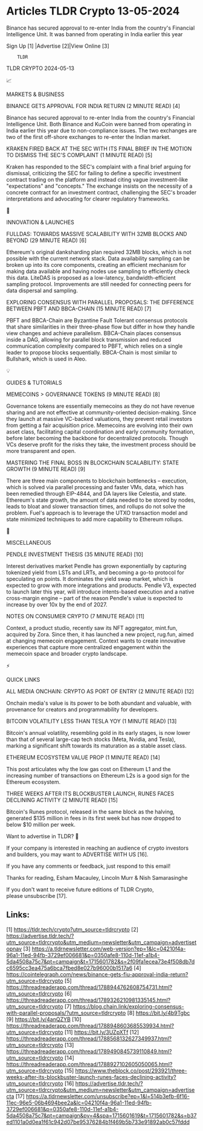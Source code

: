 # Articles TLDR Crypto 13-05-2024

Binance has secured approval to re-enter India from the country's
Financial Intelligence Unit. It was banned from operating in India
earlier this year  

 Sign Up [1] |Advertise [2]|View Online [3] 

		TLDR 

TLDR CRYPTO 2024-05-13

📈 

MARKETS & BUSINESS

 BINANCE GETS APPROVAL FOR INDIA RETURN (2 MINUTE READ) [4] 

 Binance has secured approval to re-enter India from the country's
Financial Intelligence Unit. Both Binance and KuCoin were banned from
operating in India earlier this year due to non-compliance issues. The
two exchanges are two of the first off-shore exchanges to re-enter the
Indian market. 

 KRAKEN FIRED BACK AT THE SEC WITH ITS FINAL BRIEF IN THE MOTION TO
DISMISS THE SEC'S COMPLAINT (1 MINUTE READ) [5] 

 Kraken has responded to the SEC's complaint with a final brief
arguing for dismissal, criticizing the SEC for failing to define a
specific investment contract trading on the platform and instead
citing vague investment-like "expectations" and "concepts." The
exchange insists on the necessity of a concrete contract for an
investment contract, challenging the SEC's broader interpretations and
advocating for clearer regulatory frameworks. 

🚀 

INNOVATION & LAUNCHES

 FULLDAS: TOWARDS MASSIVE SCALABILITY WITH 32MB BLOCKS AND BEYOND (29
MINUTE READ) [6] 

 Ethereum's original danksharding plan required 32MB blocks, which is
not possible with the current network stack. Data availability
sampling can be broken up into its core components, creating an
efficient mechanism for making data available and having nodes use
sampling to efficiently check this data. LiteDAS is proposed as a
low-latency, bandwidth-efficient sampling protocol. Improvements are
still needed for connecting peers for data dispersal and sampling. 

 EXPLORING CONSENSUS WITH PARALLEL PROPOSALS: THE DIFFERENCE BETWEEN
PBFT AND BBCA-CHAIN (15 MINUTE READ) [7] 

 PBFT and BBCA-Chain are Byzantine Fault Tolerant consensus protocols
that share similarities in their three-phase flow but differ in how
they handle view changes and achieve parallelism. BBCA-Chain places
consensus inside a DAG, allowing for parallel block transmission and
reduced communication complexity compared to PBFT, which relies on a
single leader to propose blocks sequentially. BBCA-Chain is most
similar to Bullshark, which is used in Aleo. 

💡 

GUIDES & TUTORIALS

 MEMECOINS > GOVERNANCE TOKENS (9 MINUTE READ) [8] 

 Governance tokens are essentially memecoins as they do not have
revenue sharing and are not effective at community-oriented
decision-making. Since they launch at massive VC-backed valuations,
they prevent retail investors from getting a fair acquisition price.
Memecoins are evolving into their own asset class, facilitating
capital coordination and early community formation, before later
becoming the backbone for decentralized protocols. Though VCs deserve
profit for the risks they take, the investment process should be more
transparent and open. 

 MASTERING THE FINAL BOSS IN BLOCKCHAIN SCALABILITY: STATE GROWTH (9
MINUTE READ) [9] 

 There are three main components to blockchain bottlenecks –
execution, which is solved via parallel processing and faster VMs,
data, which has been remedied through EIP-4844, and DA layers like
Celestia, and state. Ethereum's state growth, the amount of data
needed to be stored by nodes, leads to bloat and slower transaction
times, and rollups do not solve the problem. Fuel's approach is to
leverage the UTXO transaction model and state minimized techniques to
add more capability to Ethereum rollups. 

🦄 

MISCELLANEOUS

 PENDLE INVESTMENT THESIS (35 MINUTE READ) [10] 

 Interest derivatives market Pendle has grown exponentially by
capturing tokenized yield from LSTs and LRTs, and becoming a go-to
protocol for speculating on points. It dominates the yield swap
market, which is expected to grow with more integrations and products.
Pendle V3, expected to launch later this year, will introduce
intents-based execution and a native cross-margin engine – part of
the reason Pendle's value is expected to increase by over 10x by the
end of 2027. 

 NOTES ON CONSUMER CRYPTO (7 MINUTE READ) [11] 

 Context, a product studio, recently saw its NFT aggregator, mint.fun,
acquired by Zora. Since then, it has launched a new project, rug.fun,
aimed at changing memecoin engagement. Context wants to create
innovative experiences that capture more centralized engagement within
the memecoin space and broader crypto landscape. 

⚡ 

QUICK LINKS

 ALL MEDIA ONCHAIN: CRYPTO AS PORT OF ENTRY (2 MINUTE READ) [12] 

 Onchain media's value is its power to be both abundant and valuable,
with provenance for creators and programmability for developers. 

 BITCOIN VOLATILITY LESS THAN TESLA YOY (1 MINUTE READ) [13] 

 Bitcoin's annual volatility, resembling gold in its early stages, is
now lower than that of several large-cap tech stocks (Meta, Nvidia,
and Tesla), marking a significant shift towards its maturation as a
stable asset class. 

 ETHEREUM ECOSYSTEM VALUE PROP (1 MINUTE READ) [14] 

 This post articulates why the low gas cost on Ethereum L1 and the
increasing number of transactions on Ethereum L2s is a good sign for
the Ethereum ecosystem. 

 THREE WEEKS AFTER ITS BLOCKBUSTER LAUNCH, RUNES FACES DECLINING
ACTIVITY (2 MINUTE READ) [15] 

 Bitcoin's Runes protocol, released in the same block as the halving,
generated $135 million in fees in its first week but has now dropped
to below $10 million per week. 

Want to advertise in TLDR? 📰

 If your company is interested in reaching an audience of crypto
investors and builders, you may want to ADVERTISE WITH US [16]. 

 If you have any comments or feedback, just respond to this email! 

Thanks for reading, 
Esham Macauley, Lincoln Murr & Nish Samarasinghe 

If you don't want to receive future editions of TLDR Crypto,
please unsubscribe [17]. 

 

Links:
------
[1] https://tldr.tech/crypto?utm_source=tldrcrypto
[2] https://advertise.tldr.tech/?utm_source=tldrcrypto&utm_medium=newsletter&utm_campaign=advertisetopnav
[3] https://a.tldrnewsletter.com/web-version?ep=1&lc=04210f4a-96a1-11ed-94fb-3729ef006681&p=0350afe8-110d-11ef-a1b4-5da4508a75c7&pt=campaign&t=1715601782&s=2f09fa1ecea73e4f508db7dc6595cc3ea475a6bca7fbed8e027b96000b1517a6
[4] https://cointelegraph.com/news/binance-gets-fiu-approval-india-return?utm_source=tldrcrypto
[5] https://threadreaderapp.com/thread/1788944762608754731.html?utm_source=tldrcrypto
[6] https://threadreaderapp.com/thread/1789326210981335145.html?utm_source=tldrcrypto
[7] https://blog.chain.link/exploring-consensus-with-parallel-proposals/?utm_source=tldrcrypto
[8] https://bit.ly/4b9Tgbc
[9] https://bit.ly/4anQZYB
[10] https://threadreaderapp.com/thread/1788948603685539934.html?utm_source=tldrcrypto
[11] https://bit.ly/3UZpXTf
[12] https://threadreaderapp.com/thread/1788568132627349937.html?utm_source=tldrcrypto
[13] https://threadreaderapp.com/thread/1789490845739110849.html?utm_source=tldrcrypto
[14] https://threadreaderapp.com/thread/1788927102605050065.html?utm_source=tldrcrypto
[15] https://www.theblock.co/post/293921/three-weeks-after-its-blockbuster-launch-runes-faces-declining-activity?utm_source=tldrcrypto
[16] https://advertise.tldr.tech/?utm_source=tldrcrypto&utm_medium=newsletter&utm_campaign=advertisecta
[17] https://a.tldrnewsletter.com/unsubscribe?ep=1&l=514b3efb-6f16-11ec-96e5-06b4694bee2a&lc=04210f4a-96a1-11ed-94fb-3729ef006681&p=0350afe8-110d-11ef-a1b4-5da4508a75c7&pt=campaign&pv=4&spa=1715601619&t=1715601782&s=b37ed1101a0d0ea1f61c942d07be95376284b1f469b5b733e91892ab0c57fddd